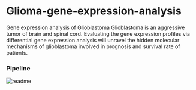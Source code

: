 # Glioma-gene-expression-analysis

Gene expression analysis of Glioblastoma
Glioblastoma is an aggressive tumor of brain and spinal cord. Evaluating the gene expression profiles via differential gene expression analysis will unravel the hidden molecular mechanisms of glioblastoma involved in prognosis and survival rate of patients. 


### Pipeline 
![readme](https://user-images.githubusercontent.com/62421557/158058357-2d1db342-13a8-4a74-93c2-30e0651ee4ac.jpg)
